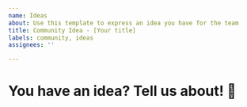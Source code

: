 ```yaml
---
name: Ideas
about: Use this template to express an idea you have for the team
title: Community Idea - [Your title]
labels: community, ideas
assignees: ''

---
```


# You have an idea? Tell us about! :tada:

<!-- Write up you idea here and thanks for sharing! -->
